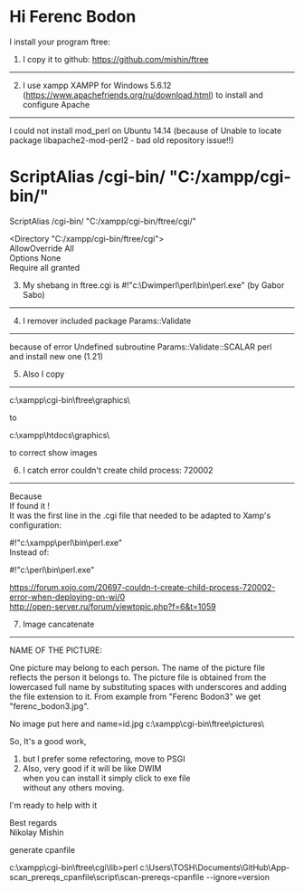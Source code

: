 Hi Ferenc Bodon
========================
 
I install your program ftree:  

1. I copy it to github: https://github.com/mishin/ftree  
------------------------

2. I use xampp XAMPP for Windows 5.6.12 (https://www.apachefriends.org/ru/download.html) to install and configure Apache  
------------------------
I could not install mod_perl on Ubuntu 14.14 (because of Unable to locate package libapache2-mod-perl2 - bad old repository issue!!)
 
<IfModule alias_module>  
  
#  
# ScriptAlias /cgi-bin/ "C:/xampp/cgi-bin/"  
ScriptAlias /cgi-bin/ "C:/xampp/cgi-bin/ftree/cgi/"  
  
</IfModule>  
  
<Directory "C:/xampp/cgi-bin/ftree/cgi">  
AllowOverride All  
Options None  
Require all granted  
</Directory>  
  
   
3. My shebang in ftree.cgi is #!"c:\Dwimperl\perl\bin\perl.exe" (by Gabor Sabo)  
------------------------
4. I remover included package Params::Validate  
------------------------
because of error  Undefined subroutine Params::Validate::SCALAR perl  
and install new one (1.21)  
 
5. Also I copy
------------------------
c:\xampp\cgi-bin\ftree\graphics\  
  
to  
  
c:\xampp\htdocs\graphics\  
  
to correct show images  
  
6. I catch error couldn't create child process: 720002
------------------------
Because   
If found it !  
It was the first line in the .cgi file that needed to be adapted to Xamp's configuration:  
  
#!"c:\xampp\perl\bin\perl.exe"  
Instead of:  
  
#!"c:\perl\bin\perl.exe"  
  
https://forum.xojo.com/20697-couldn-t-create-child-process-720002-error-when-deploying-on-wi/0  
http://open-server.ru/forum/viewtopic.php?f=6&t=1059  
  
7. Image cancatenate
------------------------
NAME OF THE PICTURE:
  
One picture may belong to each person. The name of the picture file reflects the person it belongs to. The picture file is   obtained from the lowercased full name by substituting spaces with underscores and adding the file extension to it. From   example from "Ferenc Bodon3" we get "ferenc_bodon3.jpg". 

No image put here and name=id.jpg
c:\xampp\cgi-bin\ftree\pictures\  


  
So, It's a good work,  

1. but I prefer some refectoring, move to PSGI  
2. Also, very good if it will be like DWIM  
when you can install it simply click to exe file  
without any others moving.  
 
I'm ready to help with it  
 
Best regards  
Nikolay Mishin  


generate cpanfile  

c:\xampp\cgi-bin\ftree\cgi\lib>perl c:\Users\TOSH\Documents\GitHub\App-scan_prereqs_cpanfile\script\scan-prereqs-cpanfile --ignore=version

